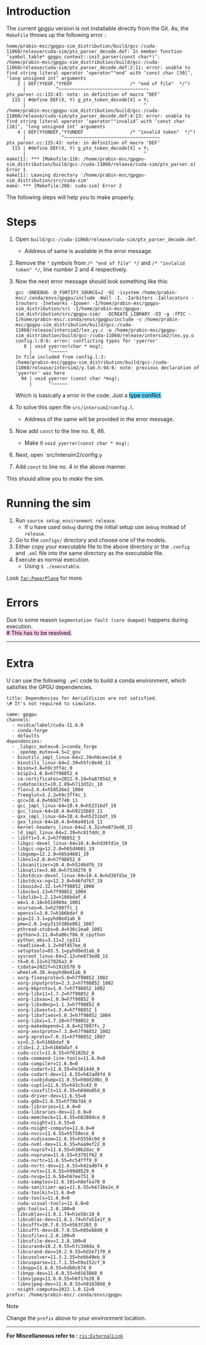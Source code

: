 # Introduction

The current gpgpu version is not installable directly from the Git. As, the `MakeFile` throws up the following error :

```
home/prabin-msc/gpgpu-sim_distribution/build/gcc-/cuda-11060/release/cuda-sim/ptx_parser_decode.def: In member function ‘symbol_table* gpgpu_context::init_parser(const char*)’:
/home/prabin-msc/gpgpu-sim_distribution/build/gcc-/cuda-11060/release/cuda-sim/ptx_parser_decode.def:2:11: error: unable to find string literal operator ‘operator""end’ with ‘const char [30]’, ‘long unsigned int’ arguments
    2 | DEF(YYEOF,"YYEOF                     /* "end of file"  */")
      |           ^~~~~~~~~~~~~~~~~~~~~~~~~~~~~~~~~~
ptx_parser.cc:115:43: note: in definition of macro ‘DEF’
  115 | #define DEF(X, Y) g_ptx_token_decode[X] = Y;
      |                                           ^
/home/prabin-msc/gpgpu-sim_distribution/build/gcc-/cuda-11060/release/cuda-sim/ptx_parser_decode.def:4:13: error: unable to find string literal operator ‘operator""invalid’ with ‘const char [28]’, ‘long unsigned int’ arguments
    4 | DEF(YYUNDEF,"YYUNDEF                 /* "invalid token"  */")
      |             ^~~~~~~~~~~~~~~~~~~~~~~~~~~~~~~~~~~~
ptx_parser.cc:115:43: note: in definition of macro ‘DEF’
  115 | #define DEF(X, Y) g_ptx_token_decode[X] = Y;
      |                                           ^
make[1]: *** [Makefile:116: /home/prabin-msc/gpgpu-sim_distribution/build/gcc-/cuda-11060/release/cuda-sim/ptx_parser.o] Error 1
make[1]: Leaving directory '/home/prabin-msc/gpgpu-sim_distribution/src/cuda-sim'
make: *** [Makefile:208: cuda-sim] Error 2
```

The following steps will help you to make properly.

# Steps

1. Open `build/gcc-/cuda-11060/release/cuda-sim/ptx_parser_decode.def`.
	- Address of same is available in the error message.
2. Remove the `"` symbols from ` /* "end of file" */ ` and ` /* "invlalid token" */ `, line number 2 and 4 respectively.
3. Now the next error message should look something like this:

	```
   gcc -DNDEBUG -D_FORTIFY_SOURCE=2 -O2 -isystem /home/prabin-msc/.conda/envs/gpgpu/include -Wall -I. -Iarbiters -Iallocators -Irouters -Inetworks -Ipower -I/home/prabin-msc/gpgpu-sim_distribution/src -I/home/prabin-msc/gpgpu-sim_distribution/src/gpgpu-sim/  -DCREATE_LIBRARY -O3 -g -fPIC -I/home/prabin-msc/.conda/envs/gpgpu/include -c /home/prabin-msc/gpgpu-sim_distribution/build/gcc-/cuda-11060/release/intersim2/lex.yy.c -o /home/prabin-msc/gpgpu-sim_distribution/build/gcc-/cuda-11060/release/intersim2/lex.yy.o
   config.l:8:6: error: conflicting types for 'yyerror'
       8 | void yyerror(char * msg);
         |      ^~~~~~~
   In file included from config.l:3:
   /home/prabin-msc/gpgpu-sim_distribution/build/gcc-/cuda-11060/release/intersim2/y.tab.h:94:6: note: previous declaration of 'yyerror' was here
      94 | void yyerror (const char *msg);
         |      ^~~~~~~
   
   ```

	Which is basically a error in the code. Just a <mark style="background: #08BFFF99;">type conflict</mark>.
4. To solve this open file `src/intersim2/config.l`.
	- Address of the same will be provided in the error message.
5. Now add `const` to the line no. 8, 46.
	- Make it `void yyerror(const char * msg);`
6. Next, open `src/intersim2/config.y
7. Add `const` to line no. 4 in the above manner.

This should allow you to _make_ the sim.

# Running the sim

1. Run `source setup_environment release`.
	- If u have used `debug` during the initial setup use `debug` instead of `release`.
2. Go to the `configs/` directory and choose one of the models.
3. Either copy your executable file to the above directory or the `.config` and `.xml` file into the same directory as the executable file.
4. Execute as normal execution.
	- Using ` $ ./executable `.

Look [`far:PaperPlane`](https://github.com/gpgpu-sim/gpgpu-sim_distribution#step-3-run) for more.

# Errors

Due to some reason `Segmentation fault (core dumped)` happens during execution.  
<mark style="background: #FFB8EBA6;"># This has to be resolved.</mark>

---

# Extra

U can use the following `.yml` code to build a conda environment, which satisfies the GPGU dependencies.

```ad-warning
title: Dependencies for AerialVision are not satisfied. 
\# It's not required to simulate.

```

```
name: gpgpu
channels:
  - nvidia/label/cuda-11.6.0
  - conda-forge
  - defaults
dependencies:
  - _libgcc_mutex=0.1=conda_forge
  - _openmp_mutex=4.5=2_gnu
  - binutils_impl_linux-64=2.39=h6ceecb4_0
  - binutils_linux-64=2.39=h5fc0e48_11
  - bison=3.8=h9c3ff4c_0
  - bzip2=1.0.8=h7f98852_4
  - ca-certificates=2022.9.24=ha878542_0
  - cudatoolkit=10.2.89=h713d32c_10
  - flex=2.6.4=h58526e2_1004
  - freeglut=3.2.2=h9c3ff4c_1
  - gcc=10.4.0=hb92f740_11
  - gcc_impl_linux-64=10.4.0=h5231bdf_19
  - gcc_linux-64=10.4.0=h9215b83_11
  - gxx_impl_linux-64=10.4.0=h5231bdf_19
  - gxx_linux-64=10.4.0=h6e491c6_11
  - kernel-headers_linux-64=2.6.32=he073ed8_15
  - ld_impl_linux-64=2.39=hc81fddc_0
  - libffi=3.4.2=h7f98852_5
  - libgcc-devel_linux-64=10.4.0=hd38fd1e_19
  - libgcc-ng=12.2.0=h65d4601_19
  - libgomp=12.2.0=h65d4601_19
  - libnsl=2.0.0=h7f98852_0
  - libsanitizer=10.4.0=h5246dfb_19
  - libsqlite=3.40.0=h753d276_0
  - libstdcxx-devel_linux-64=10.4.0=hd38fd1e_19
  - libstdcxx-ng=12.2.0=h46fd767_19
  - libuuid=2.32.1=h7f98852_1000
  - libxcb=1.13=h7f98852_1004
  - libzlib=1.2.13=h166bdaf_4
  - m4=1.4.18=h516909a_1001
  - ncurses=6.3=h27087fc_1
  - openssl=3.0.7=h166bdaf_0
  - pip=22.3.1=pyhd8ed1ab_0
  - pmw=2.0.1=py311h38be061_1007
  - pthread-stubs=0.4=h36c2ea0_1001
  - python=3.11.0=ha86cf86_0_cpython
  - python_abi=3.11=2_cp311
  - readline=8.1.2=h0f457ee_0
  - setuptools=65.5.1=pyhd8ed1ab_0
  - sysroot_linux-64=2.12=he073ed8_15
  - tk=8.6.12=h27826a3_0
  - tzdata=2022f=h191b570_0
  - wheel=0.38.4=pyhd8ed1ab_0
  - xorg-fixesproto=5.0=h7f98852_1002
  - xorg-inputproto=2.3.2=h7f98852_1002
  - xorg-kbproto=1.0.7=h7f98852_1002
  - xorg-libx11=1.7.2=h7f98852_0
  - xorg-libxau=1.0.9=h7f98852_0
  - xorg-libxdmcp=1.1.3=h7f98852_0
  - xorg-libxext=1.3.4=h7f98852_1
  - xorg-libxfixes=5.0.3=h7f98852_1004
  - xorg-libxi=1.7.10=h7f98852_0
  - xorg-makedepend=1.0.6=h27087fc_2
  - xorg-xextproto=7.3.0=h7f98852_1002
  - xorg-xproto=7.0.31=h7f98852_1007
  - xz=5.2.6=h166bdaf_0
  - zlib=1.2.13=h166bdaf_4
  - cuda-cccl=11.6.55=hf6102b2_0
  - cuda-command-line-tools=11.6.0=0
  - cuda-compiler=11.6.0=0
  - cuda-cudart=11.6.55=he381448_0
  - cuda-cudart-dev=11.6.55=h42ad0f4_0
  - cuda-cuobjdump=11.6.55=h9dd2d0c_0
  - cuda-cupti=11.6.55=h43c5c43_0
  - cuda-cuxxfilt=11.6.55=h69de05d_0
  - cuda-driver-dev=11.6.55=0
  - cuda-gdb=11.6.55=hff0b7d4_0
  - cuda-libraries=11.6.0=0
  - cuda-libraries-dev=11.6.0=0
  - cuda-memcheck=11.6.55=h0288dce_0
  - cuda-nsight=11.6.55=0
  - cuda-nsight-compute=11.6.0=0
  - cuda-nvcc=11.6.55=h5758ece_0
  - cuda-nvdisasm=11.6.55=h5556c0d_0
  - cuda-nvml-dev=11.6.55=haa9ef22_0
  - cuda-nvprof=11.6.55=h30b2dac_0
  - cuda-nvprune=11.6.55=h3791f62_0
  - cuda-nvrtc=11.6.55=hc54fff9_0
  - cuda-nvrtc-dev=11.6.55=h42ad0f4_0
  - cuda-nvtx=11.6.55=h99d0529_0
  - cuda-nvvp=11.6.58=h67ee751_0
  - cuda-samples=11.6.101=h8efea70_0
  - cuda-sanitizer-api=11.6.55=h4716e2e_0
  - cuda-toolkit=11.6.0=0
  - cuda-tools=11.6.0=0
  - cuda-visual-tools=11.6.0=0
  - gds-tools=1.2.0.100=0
  - libcublas=11.8.1.74=h1e58c10_0
  - libcublas-dev=11.8.1.74=h7a51e1f_0
  - libcufft=10.7.0.55=h563f203_0
  - libcufft-dev=10.7.0.55=h05eb8d0_0
  - libcufile=1.2.0.100=0
  - libcufile-dev=1.2.0.100=0
  - libcurand=10.2.9.55=h7c349da_0
  - libcurand-dev=10.2.9.55=hd2e71f0_0
  - libcusolver=11.3.2.55=hebb49eb_0
  - libcusparse=11.7.1.55=h9a152cf_0
  - libnpp=11.6.0.55=hdb0c674_0
  - libnpp-dev=11.6.0.55=h0163868_0
  - libnvjpeg=11.6.0.55=h6f17e28_0
  - libnvjpeg-dev=11.6.0.55=h0163868_0
  - nsight-compute=2022.1.0.12=0
prefix: /home/prabin-msc/.conda/envs/gpgpu
```

> [!note]  
> Change the `prefix` above to your environment location.

---

**For Miscellaneous refer to :** [`ris:ExternalLink`](https://github.com/gpgpu-sim/gpgpu-sim_distribution?tab=readme-ov-file#miscellaneous)
